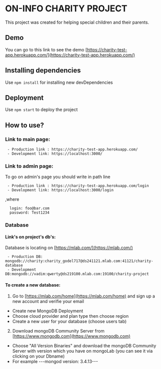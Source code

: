 
# ON-INFO CHARITY PROJECT

This project was created for helping special children and their parents.

## Demo
 You can go to this link to see the demo [https://charity-test-app.herokuapp.com/](https://charity-test-app.herokuapp.com/)

## Installing dependencies

Use `npm install` for installing new devDependencies

## Deployment

Use `npm start` to deploy the project

## How to use?

### Link to main page:

```
 - Production link : https://charity-test-app.herokuapp.com/ 
 - Development link: https://localhost:3000/ 
```

### Link to admin page:
To go on admin's page you should write in path line 
```
 - Production link : https://charity-test-app.herokuapp.com/login 
 - Development link: https://localhost:3000/login 
```
  ,where 

```
  login: foo@bar.com
  password: Test1234
```

### Database 
#### Link's on project's db's:

Database is locating on [https://mlab.com/](https://mlab.com/)

```
 - Production DB: mongodb://charity:charity_godel717@ds241121.mlab.com:41121/charity-database
 - Development DB:mongodb://vadim:qwerty@ds219100.mlab.com:19100/charity-project
```
#### To create a new database:
1. Go to [https://mlab.com/home](https://mlab.com/home) and sign up a new account and verifie your email
 - Create new MongoDB Deployment
 - Choose cloud provider and plan type then choose region
 - Create a new user for your database (choose users tab)
2. Download mongoDB Community Server from [https://www.mongodb.com](https://www.mongodb.com)
 - Choose "All Version Binaries" and download the mongoDB Community Server with version which you have on mongoLab (you can see it via clicking on your Dbname)
 - For example ---mongod version: 3.4.13---